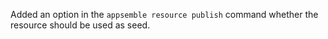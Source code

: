 Added an option in the `appsemble resource publish` command whether the resource should be used as
seed.
